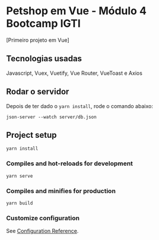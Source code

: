 # Petshop em Vue - Módulo 4 Bootcamp IGTI
[Primeiro projeto em Vue]

## Tecnologias usadas
Javascript, Vuex, Vuetify, Vue Router, VueToast e Axios

## Rodar o servidor
Depois de ter dado o `yarn install`, rode o comando abaixo:
```
json-server --watch server/db.json
```

## Project setup
```
yarn install
```

### Compiles and hot-reloads for development
```
yarn serve
```

### Compiles and minifies for production
```
yarn build
```

### Customize configuration
See [Configuration Reference](https://cli.vuejs.org/config/).
